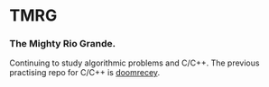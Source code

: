 # TMRG
<h3>The Mighty Rio Grande.</h3>

Continuing to study algorithmic problems and C/C++.
The previous practising repo for C/C++ is [doomrecey](https://github.com/AndrijaS37N/doomrecey).

